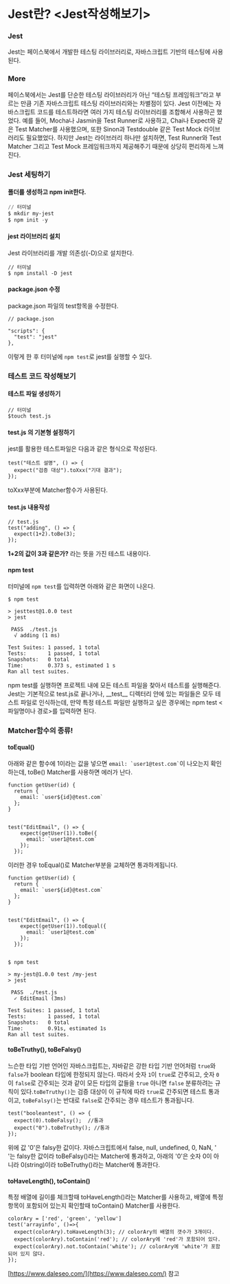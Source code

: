 # Jest란? \<Jest작성해보기>

### Jest

Jest는 페이스북에서 개발한 테스팅 라이브러리로, 자바스크립트 기반의 테스팅에 사용된다.



### More

페이스북에서는 Jest를 단순한 테스팅 라이브러리가 아닌 “테스팅 프레임워크”라고 부르는 만큼 기존 자바스크립트 테스팅 라이브러리와는 차별점이 있다. Jest 이전에는 자바스크립트 코드를 테스트하라면 여러 가지 테스팅 라이브러리를 조합해서 사용하곤 했었다. 예를 들어, Mocha나 Jasmin을 Test Runner로 사용하고, Chai나 Expect와 같은 Test Matcher를 사용했으며, 또한 Sinon과 Testdouble 같은 Test Mock 라이브러리도 필요했었다. 하지만 Jest는 라이브러리 하나만 설치하면, Test Runner와 Test Matcher 그리고 Test Mock 프레임워크까지 제공해주기 때문에 상당히 편리하게 느껴진다.



### Jest 세팅하기

#### 폴더를 생성하고 npm init한다.

```powershell
// 터미널
$ mkdir my-jest
$ npm init -y
```



#### jest 라이브러리 설치

Jest 라이브러리를 개발 의존성(-D)으로 설치한다.

```
// 터미널
$ npm install -D jest
```



#### package.json 수정

package.json 파일의 test항목을 수정한다.

```
// package.json

"scripts": {
  "test": "jest"
},
```

이렇게 한 후 터미널에 `npm test`로 jest를 실행할 수 있다.



### 테스트 코드 작성해보기

#### 테스트 파일 생성하기

```
// 터미널
$touch test.js
```

#### test.js 의 기본형 설정하기

jest를 활용한 테스트파일은 다음과 같은 형식으로 작성된다.

```
test("테스트 설명", () => {
  expect("검증 대상").toXxx("기대 결과");
});
```

toXxx부분에 Matcher함수가 사용된다.

#### test.js 내용작성

```
// test.js
test("adding", () => {
  expect(1+2).toBe(3);
});
```

**1+2의 값이 3과 같은가?** 라는 뜻을 가진 테스트 내용이다.

#### npm test

터미널에  `npm test`를 입력하면 아래와 같은 화면이 나온다.

```
$ npm test

> jesttest@1.0.0 test
> jest

 PASS  ./test.js
  √ adding (1 ms)

Test Suites: 1 passed, 1 total
Tests:       1 passed, 1 total
Snapshots:   0 total
Time:        0.373 s, estimated 1 s
Ran all test suites.
```



npm test를 실행하면 프로젝트 내에 모든 테스트 파일을 찾아서 테스트를 실행해준다. Jest는 기본적으로 test.js로 끝나거나, \_\_test\_\_ 디렉터리 안에 있는 파일들은 모두 테스트 파일로 인식하는데, 만약 특정 테스트 파일만 실행하고 싶은 경우에는 npm test <파일명이나 경로>를 입력하면 된다.



### Matcher함수의 종류!

#### toEqual() <a href="#toequal" id="toequal"></a>

아래와 같은 함수에 1이라는 값을 넣으면 `` email: `user1@test.com` ``이 나오는지 확인하는데, toBe() Matcher를 사용하면 에러가 난다.

```
function getUser(id) {
  return {
    email: `user${id}@test.com`
  };
}


test("EditEmail", () => {
    expect(getUser(1)).toBe({
      email: `user1@test.com`
    });
  });
```

이러한 경우 toEqual()로 Matcher부분을 교체하면 통과하게됩니다.

```
function getUser(id) {
  return {
    email: `user${id}@test.com`
  };
}


test("EditEmail", () => {
    expect(getUser(1)).toEqual({
      email: `user1@test.com`
    });
  });
  
  
$ npm test

> my-jest@1.0.0 test /my-jest
> jest

 PASS  ./test.js
  ✓ EditEmail (3ms)

Test Suites: 1 passed, 1 total
Tests:       1 passed, 1 total
Snapshots:   0 total
Time:        0.91s, estimated 1s
Ran all test suites.
```

#### toBeTruthy(), toBeFalsy() <a href="#tobetruthy-tobefalsy" id="tobetruthy-tobefalsy"></a>

느슨한 타입 기반 언어인 자바스크립트는, 자바같은 강한 타입 기반 언어처럼 `true`와 `false`가 boolean 타입에 한정되지 않는다. 따라서 숫자 `1`이 `true`로 간주되고, 숫자 `0`이 `false`로 간주되는 것과 같이 모든 타입의 값들을 `true` 아니면 `false` 분류하려는 규칙이 있다.`toBeTruthy()`는 검증 대상이 이 규칙에 따라 `true`로 간주되면 테스트 통과이고, `toBeFalsy()`는 반대로 `false`로 간주되는 경우 테스트가 통과됩니다.

```
test("booleantest", () => {
  expect(0).toBeFalsy();  //통과 
  expect("0").toBeTruthy(); //통과
});
```

위에 값 '0'은 falsy한 값이다. 자바스크립트에서 false, null, undefined, 0, NaN, '  '는 falsy한 값이라 toBeFalsy()라는 Matcher에 통과하고, 아래의 '0'은 숫자 0이 아니라 0(string)이라 toBeTruthy()라는 Matcher에 통과한다.



#### toHaveLength(), toContain() <a href="#tohavelength-tocontain" id="tohavelength-tocontain"></a>

특정 배열에 길이를 체크할때 toHaveLength()라는 Matcher를 사용하고, 배열에 특정항목이 포함되어 있는지 확인할때 toContain() Matcher를 사용한다.

```
colorAry = ['red', 'green', 'yellow']
test('arrayinfo', ()=>{
  expect(colorAry).toHaveLength(3); // colorAry의 배열의 갯수가 3개이다.
  expect(colorAry).toContain('red'); // colorAry에 'red'가 포함되어 있다.
  expect(colorAry).not.toContain('white'); // colorAry에 'white'가 포함되어 있지 않다.
});
```

[https://www.daleseo.com/](https://www.daleseo.com/) 참고

